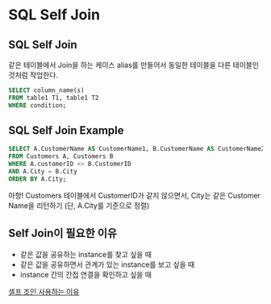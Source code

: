 # SQL Self Join
## SQL Self Join
같은 테이블에서 Join을 하는 케이스
alias를 만들어서 동일한 테이블을 다른 테이블인 것처럼 작업한다. 

```sql
SELECT column_name(s)
FROM table1 T1, table1 T2
WHERE condition;
```

## SQL Self Join Example
```sql
SELECT A.CustomerName AS CustomerName1, B.CustomerName AS CustomerName2, A.City
FROM Customers A, Customers B
WHERE A.customerID <> B.CustomerID
AND A.City = B.City
ORDER BY A.City;
```
아항!
Customers 테이블에서 CustomerID가 같지 않으면서, City는 같은
Customer Name을 리턴하기 (단, A.City를 기준으로 정렬)

## Self Join이 필요한 이유
- 같은 값을 공유하는 instance를 찾고 싶을 때
- 같은 값을 공유하면서 관계가 있는 instance를 보고 싶을 때
- instance 간의 간접 연결을 확인하고 싶을 때
  
[셀프 조인 사용하는 이유](https://minor-research.tistory.com/24)